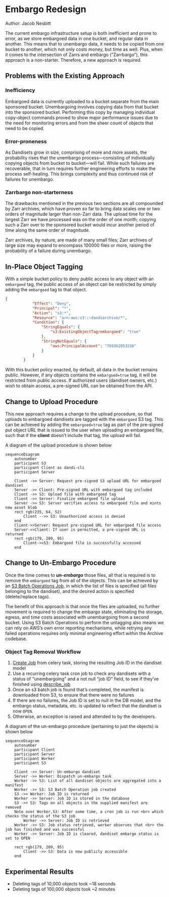 # Embargo Redesign

Author: Jacob Nesbitt

The current embargo infrastructure setup is both inefficient and prone to error, as we store embargoed data in one bucket, and regular data in another. This means that to unembargo data, it needs to be copied from one bucket to another, which not only costs money, but time as well. Plus, when it comes to the intersection of Zarrs and embargo (”Zarrbargo”), this approach is a non-starter. Therefore, a new approach is required.

## Problems with the Existing Approach

### Inefficiency

Embargoed data is currently uploaded to a bucket separate from the main sponsored bucket. Unembargoing involves copying data from that bucket into the sponsored bucket. Performing this copy by managing individual copy-object commands proved to show major performance issues due to the need for monitoring errors and from the sheer count of objects that need to be copied.

### Error-proneness

As Dandisets grow in size, comprising of more and more assets, the probability rises that the unembargo process—consisting of individually copying objects from bucket to bucket—will fail. While such failures are recoverable, that in turn requires further engineering efforts to make the process self-healing. This brings complexity and thus continued risk of failures for unembargo.

### Zarrbargo non-starterness

The drawbacks mentioned in the previous two sections are all compounded by Zarr archives, which have proven so far to bring data scales one or two orders of magnitude larger than non-Zarr data. The upload time for the largest Zarr we have processed was on the order of one month; copying such a Zarr over to the sponsored bucket would incur another period of time along the same order of magnitude.

Zarr archives, by nature, are made of many small files; Zarr archives of large size may expand to encompass 100000 files or more, raising the probability of a failure during unembargo.

## In-Place Object Tagging

With a simple bucket policy to deny public access to any object with an `embargoed` tag, the public access of an object can be restricted by simply adding the `embargoed` tag to that object.

```json
{
			"Effect": "Deny",
			"Principal": "*",
			"Action": "s3:*",
			"Resource": "arn:aws:s3:::dandiarchive/*",
			"Condition": {
				"StringEquals": {
					"s3:ExistingObjectTag/embargoed": "true"
				},
				"StringNotEquals": {
					"aws:PrincipalAccount": "769362853226"
				}
			}
		}
```

With this bucket policy enacted, by default, all data in the bucket remains public. However, if any objects contains the `embargoed=true` tag, it will be restricted from public access. If authorized users (dandiset owners, etc.) wish to obtain access, a pre-signed URL can be obtained from the API.

## Change to Upload Procedure

This new approach requires a change to the upload procedure, so that uploads to embargoed dandisets are tagged with the `embargoed` S3 tag. This can be achieved by adding the `embargoed=true` tag as part of the pre-signed put object URL that is issued to the user when uploading an embargoed file, such that if the ******client****** doesn’t include that tag, the upload will fail.

A diagram of the upload procedure is shown below

```mermaid
sequenceDiagram
    autonumber
    participant S3
    participant Client as dandi-cli
    participant Server

    Client ->> Server: Request pre-signed S3 upload URL for embargoed dandiset
    Server ->> Client: Pre-signed URL with embargoed tag included
    Client ->> S3: Upload file with embargoed tag
    Client ->> Server: Finalize embargoed file upload
    Server ->> S3: Server verifies access to embargoed file and mints new asset blob
    rect rgb(235, 64, 52)
        Client -->> S3: Unauthorized access is denied
    end
    Client->>Server: Request pre-signed URL for embargoed file access
    Server->>Client: If user is permitted, a pre-signed URL is returned
    rect rgb(179, 209, 95)
        Client->>S3: Embargoed file is successfully accessed
    end
```

## Change to Un-Embargo Procedure

Once the time comes to *********un-embargo********* those files, all that is required is to remove the `embargoed` tag from all of the objects. This can be achieved by an [S3 Batch Operations Job](https://docs.aws.amazon.com/AmazonS3/latest/userguide/batch-ops-create-job.html), in which the list of files is specified (all files belonging to the dandiset), and the desired action is specified (delete/replace tags).

The benefit of this approach is that once the files are uploaded, no further movement is required to change the embargo state, eliminating the storage, egress, and time costs associated with unembargoing from a second bucket. Using S3 Batch Operations to perform the untagging also means we can rely on AWS’s own error reporting mechanisms, while retrying any failed operations requires only minimal engineering effort within the Archive codebase.

### Object Tag Removal Workflow

1. [Create Job](https://boto3.amazonaws.com/v1/documentation/api/latest/reference/services/s3control/client/create_job.html) from celery task, storing the resulting Job ID in the dandiset model
2. Use a recurring celery task cron job to check any dandisets with a status of “unembargoing” and a not null “job ID” field, to see if they’ve finished using [describe_job](https://boto3.amazonaws.com/v1/documentation/api/latest/reference/services/s3control/client/describe_job.html)
3. Once an s3 batch job is found that’s completed, the manifest is downloaded from S3, to ensure that there were no failures
4. If there are no failures, the Job ID is set to null in the DB model, and the embargo status, metadata, etc. is updated to reflect that the dandiset is now `OPEN`.
5. Otherwise, an exception is raised and attended to by the developers.

A diagram of the un-embargo procedure (pertaining to just the objects) is shown below

```mermaid
sequenceDiagram
    autonumber
    participant Client
    participant Server
    participant Worker
    participant S3

    Client ->> Server: Un-embargo dandiset
    Server ->> Worker: Dispatch un-embargo task
    Worker ->> S3: List of all dandiset objects are aggregated into a manifest
    Worker ->> S3: S3 Batch Operation job created
    S3 ->> Worker: Job ID is returned
    Worker ->> Server: Job ID is stored in the database
    S3 ->> S3: Tags on all objects in the supplied manifest are removed
    Note over Worker,S3: After some time, a cron job is run <br> which checks the status of the S3 job
		Worker ->> Server: Job ID is retrieved
    Worker ->> S3: Job status retrieved, worker observes that <br> the job has finished and was successful
    Worker ->> Server: Job ID is cleared, dandiset embargo status is set to OPEN

    rect rgb(179, 209, 95)
        Client ->> S3: Data is now publicly accessible
    end
```

## Experimental Results

- Deleting tags of 10,000 objects took ~18 seconds
- Deleting tags of 100,000 objects took ~2 minutes
